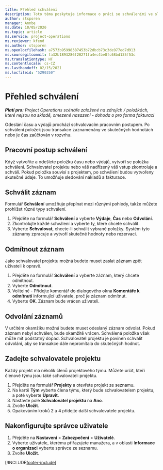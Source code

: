 ```yaml
---
title: Přehled schválení
description: Toto téma poskytuje informace o práci se schváleními ve službě Project Operations.
author: stsporen
manager: Annbe
ms.date: 10/05/2020
ms.topic: article
ms.service: project-operations
ms.reviewer: kfend
ms.author: stsporen
ms.openlocfilehash: a7573b95998387453b72dbcb73c3de977ed7d913
ms.sourcegitcommit: fa32b1893286f20271fa4ec4be8fc68bd135f53c
ms.translationtype: HT
ms.contentlocale: cs-CZ
ms.lasthandoff: 02/15/2021
ms.locfileid: "5290350"
---
```

# <a name="approvals-overview"></a>Přehled schválení

_**Platí pro:** Project Operations scénáře založené na zdrojích / položkách, které nejsou na skladě, omezené nasazení - dohoda o pro forma fakturaci_

Odeslání času a výdajů prochází schvalovacím pracovním postupem. Po schválení položek jsou transakce zaznamenány ve skutečných hodnotách nebo je čas zaúčtován v rozvrhu.

## <a name="approvals-workflow"></a>Pracovní postup schválení
Když vytvoříte a odešlete položku času nebo výdajů, vytvoří se položka schválení. Schvalovatel projektu nebo váš nadřízený váš vstup zkontroluje a schválí. Pokud položka souvisí s projektem, po schválení budou vytvořeny skutečné údaje. To umožňuje sledování nákladů a fakturace. 

## <a name="approve-an-entry"></a>Schválit záznam
Formulář **Schválení** umožňuje přepínat mezi různými pohledy, takže můžete prohlížet různé typy schválení.
  
1. Přejděte na formulář **Schválení** a vyberte **Výdaje**, **Čas** nebo **Odvolání**.
2. Zkontrolujte každé schválení a vyberte ty, které chcete schválit.
3. Vyberte **Schvalovat**, chcete-li schválit vybrané položky.
Systém tyto záznamy zpracuje a vytvoří skutečné hodnoty nebo rezervaci.

## <a name="reject-an-entry"></a>Odmítnout záznam
Jako schvalovatel projektu možná budete muset zaslat záznam zpět uživateli k opravě.
  
1. Přejděte na formulář **Schválení** a vyberte záznam, který chcete odmítnout. 
2. Vyberte **Odmítnout**.
3. Volitelné - Přidejte komentář do dialogového okna **Komentáře k odmítnutí** informující uživatele, proč je záznam odmítnut.
4. Vyberte **OK**. Záznam bude vrácen uživateli.
  
## <a name="recall-entries"></a>Odvolání záznamů
V určitém okamžiku možná budete muset odeslaný záznam odvolat. Pokud záznam nebyl schválen, bude okamžitě vrácen. Schválená položka však může mít podstatný dopad. Schvalovatel projektu je povinen schválit odvolání, aby se transakce dále nepromítala do skutečných hodnot.

## <a name="specify-project-approvers"></a>Zadejte schvalovatele projektu
Každý projekt má několik členů projektového týmu. Můžete určit, kteří členové týmu jsou také schvalovateli projektu.

1. Přejděte na formulář **Projekty** a otevřete projekt ze seznamu.
2. Na kartě **Tým** vyberte člena týmu, který bude schvalovatelem projektu, a poté vyberte **Upravit**.
3. Nastavte pole **Schvalovatel projektu** na **Ano**.
4. Zvolte **Uložit**.
5. Opakováním kroků 2 a 4 přidejte další schvalovatele projektu.

## <a name="configure-the-users-manager"></a>Nakonfigurujte správce uživatele

1. Přejděte na **Nastavení** > **Zabezpečení** > **Uživatelé**.
2. Vyberte uživatele, kterému přiřazujete manažera, a v oblasti **Informace o organizaci** vyberte správce ze seznamu. 
3. Zvolte **Uložit**.




[!INCLUDE[footer-include](../includes/footer-banner.md)]